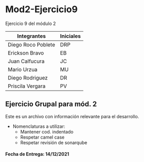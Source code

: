 # Mod2-Ejercicio9
Ejercicio 9 del módulo 2

|Integrantes  | Iniciales | 
|--|--|
| Diego Roco Poblete |DRP|
| Erickson Bravo |EB|
| Juan Calfucura |JC|
| Mario Urzua |MU|
| Diego Rodriguez |DR|
| Priscila Vergara |PV|


## Ejercicio Grupal para mód. 2
Este es un archivo con información relevante para el desarrollo.
  - Nomenclaturas a utilizar:
    - Mantener cod. indentado
    - Respetar camel case
    - Respetar revisión de sonarqube

#### Fecha de Entrega: 14/12/2021 

